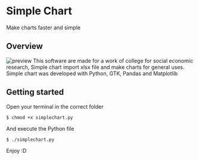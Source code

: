 # Simple Chart
Make charts faster and simple

## Overview

![preview](https://i.imgur.com/KuBFwBJ.png)
This software are made for a work of college for social economic research, Simple chart import xlsx file and make charts for general uses. Simple chart was developed with Python, GTK, Pandas and Matplotlib

## Getting started

Open your terminal in the correct folder
```
$ chmod +x simplechart.py
```
And execute the Python file
```
$ ./simplechart.py
```

Enjoy :D

